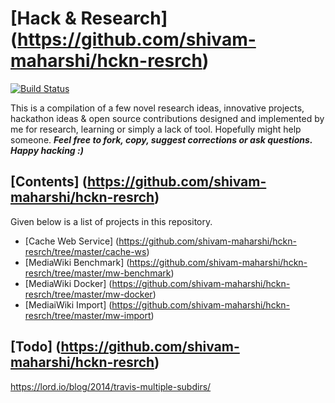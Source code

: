 # [Hack & Research] (https://github.com/shivam-maharshi/hckn-resrch)
[![Build Status](https://travis-ci.org/shivam-maharshi/Algorithms.svg?branch=master)](https://travis-ci.org/shivam-maharshi/Algorithms)

This is a compilation of a few novel research ideas, innovative projects, hackathon ideas & open source contributions designed and implemented by me for research, learning or simply a lack of tool. Hopefully might help someone. _**Feel free to fork, copy, suggest corrections or ask questions. Happy hacking :)**_

## [Contents] (https://github.com/shivam-maharshi/hckn-resrch)
Given below is a list of projects in this repository.

* [Cache Web Service] (https://github.com/shivam-maharshi/hckn-resrch/tree/master/cache-ws)
* [MediaWiki Benchmark] (https://github.com/shivam-maharshi/hckn-resrch/tree/master/mw-benchmark) 
* [MediaWiki Docker] (https://github.com/shivam-maharshi/hckn-resrch/tree/master/mw-docker)
* [MediaiWiki Import] (https://github.com/shivam-maharshi/hckn-resrch/tree/master/mw-import)

## [Todo] (https://github.com/shivam-maharshi/hckn-resrch)
https://lord.io/blog/2014/travis-multiple-subdirs/
